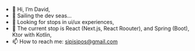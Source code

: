 - 👋 Hi, I’m David,
- 🚢 Sailing the dev seas...
- 👀 Looking for stops in ui/ux experiences,
- 🌱 The current stop is React (Next.js, React Roouter), and Spring (Boot), Ktor with Kotlin,
- 📫 How to reach me: sipisipos@gmail.com

<!---
sipos-david/sipos-david is a ✨ special ✨ repository because its `README.md` (this file) appears on your GitHub profile.
You can click the Preview link to take a look at your changes.
--->
